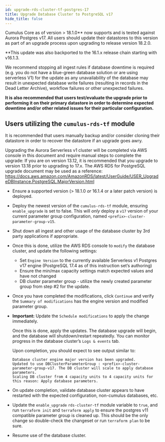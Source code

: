 ```yaml
---
id: upgrade-rds-cluster-tf-postgres-17
title: Upgrade Database Cluster to PostgreSQL v17
hide_title: false
---
```


Cumulus Core as of version > 18.1.0** now supports and is tested against Aurora Postgres v17.   All users should update their datastores to this version as part of an upgrade process upon upgrading to release version 18.2.0.

**This update was also backported to the 16.1.x release chain starting with v16.1.3.

We recommend stopping all ingest rules if database downtime is required (e.g. you do not have a blue-green database solution or are using serverless V1) for the update  as any unavailability of the database may result in unexpected database write failures (resulting in records in the Dead Letter Archive), workflow failures or other unexpected failures.

**It is also recommended that users test/evaluate the upgrade prior to performing it on their primary datastore in order to determine expected downtime and/or other related issues for their particular configuration.**

## Users utilizing the `cumulus-rds-tf` module

It is recommended that users manually backup and/or consider cloning their datastore in order to recover the datastore if an upgrade goes awry.

Upgrading the Aurora Serverless v1 cluster will be completed via AWS console in this document and require manual steps to complete the upgrade:
If you are on version 13.12, it is recommended that you upgrade to version 13.18 prior to upgrading to 17.x. The AWS RDS for PostgreSQL upgrade document may be used as a reference:
https://docs.aws.amazon.com/AmazonRDS/latest/UserGuide/USER_UpgradeDBInstance.PostgreSQL.MajorVersion.html

- Ensure a supported version (> 18.1.0 *or* 16.1.4 or a later patch version) is deployed.
- Deploy the newest version of the `cumulus-rds-tf` module, ensuring `enable_upgrade` is set to false.   This will *only* deploy a `v17` version of your current parameter group configuration, named `<prefix>-cluster-parameter-group-v15`.
- Shut down all ingest and other usage of the database cluster by 3rd party applications if appropriate.
- Once this is done, utilize the AWS RDS console to `modify` the database cluster, and update the following settings:
  - Set `Engine Version`  to the currently available Serverless v1 Postgres v17 engine (PostgreSQL 17.4 as of this instruction set’s authoring)
  - Ensure the min/max capacity settings match expected values and have not changed
  - DB cluster parameter group - utilize the newly created parameter group from step #2 for the update.
- Once you have completed the modifications, click `Continue` and verify the `Summary of modifications` has the engine version and modified parameter group.
- **Important:** Update the `Schedule modifications` to apply the change immediately.

    Once this is done, apply the updates. The database upgrade will begin, and the database will shutdown/restart repeatedly.    You can monitor progress in the database cluster’s `Logs & events` tab.

    Upon completion, you should expect to see output similar to:

    ```text
    Database cluster engine major version has been upgraded.
    Updated to use DBClusterParameterGroup : <prefix>-cluster-parameter-group-v17. The DB cluster will scale to apply database parameters.
    Scaling DB cluster from 4 capacity units to 4 capacity units for this reason: Apply database parameters.
    ```

- On update completion, validate database cluster appears to have restarted with the expected configuration, non-cumulus databases, etc.
- Update the `enable_upgrade` `rds-cluster-tf` module variable to `true`, and run `terraform init` and `terraform apply` to ensure the postgres v11 compatible parameter group is cleaned up. This should be the only change so double-check the changeset or run `terraform plan` to be sure.
- Resume use of the database cluster.
